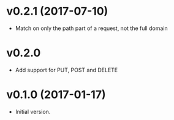 # v0.2.1 (2017-07-10)

 * Match on only the path part of a request, not the full domain

# v0.2.0

 * Add support for PUT, POST and DELETE

# v0.1.0 (2017-01-17)

- Initial version.

